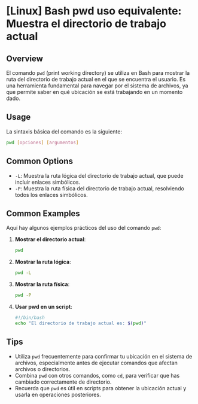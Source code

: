 # [Linux] Bash pwd uso equivalente: Muestra el directorio de trabajo actual

## Overview
El comando `pwd` (print working directory) se utiliza en Bash para mostrar la ruta del directorio de trabajo actual en el que se encuentra el usuario. Es una herramienta fundamental para navegar por el sistema de archivos, ya que permite saber en qué ubicación se está trabajando en un momento dado.

## Usage
La sintaxis básica del comando es la siguiente:

```bash
pwd [opciones] [argumentos]
```

## Common Options
- `-L`: Muestra la ruta lógica del directorio de trabajo actual, que puede incluir enlaces simbólicos.
- `-P`: Muestra la ruta física del directorio de trabajo actual, resolviendo todos los enlaces simbólicos.

## Common Examples
Aquí hay algunos ejemplos prácticos del uso del comando `pwd`:

1. **Mostrar el directorio actual**:
   ```bash
   pwd
   ```

2. **Mostrar la ruta lógica**:
   ```bash
   pwd -L
   ```

3. **Mostrar la ruta física**:
   ```bash
   pwd -P
   ```

4. **Usar pwd en un script**:
   ```bash
   #!/bin/bash
   echo "El directorio de trabajo actual es: $(pwd)"
   ```

## Tips
- Utiliza `pwd` frecuentemente para confirmar tu ubicación en el sistema de archivos, especialmente antes de ejecutar comandos que afectan archivos o directorios.
- Combina `pwd` con otros comandos, como `cd`, para verificar que has cambiado correctamente de directorio.
- Recuerda que `pwd` es útil en scripts para obtener la ubicación actual y usarla en operaciones posteriores.
